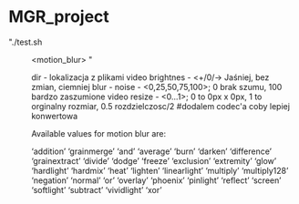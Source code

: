 # MGR_project

"./test.sh <dir> <brightness> <blur> <noise> <resize> <motion_blur> "

dir    - lokalizacja z plikami video
brightnes - <+/0/-> Jaśniej, bez zmian, ciemniej 
blur   - 
noise  - <0,25,50,75,100>; 0 brak szumu, 100 bardzo zaszumione video
resize - <0...1>; 0 to 0px x 0px, 1 to orginalny rozmiar, 0.5 rozdzielczosc/2
#dodalem codec'a coby lepiej konwertowa

Available values for motion blur are:

‘addition’
‘grainmerge’
‘and’
‘average’
‘burn’
‘darken’
‘difference’
‘grainextract’
‘divide’
‘dodge’
‘freeze’
‘exclusion’
‘extremity’
‘glow’
‘hardlight’
‘hardmix’
‘heat’
‘lighten’
‘linearlight’
‘multiply’
‘multiply128’
‘negation’
‘normal’
‘or’
‘overlay’
‘phoenix’
‘pinlight’
‘reflect’
‘screen’
‘softlight’
‘subtract’
‘vividlight’
‘xor’


